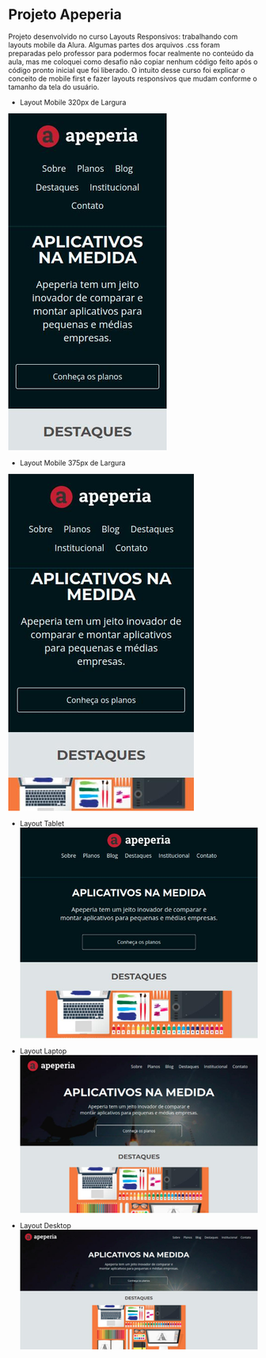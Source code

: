 # Projeto Apeperia
Projeto desenvolvido no curso Layouts Responsivos: trabalhando com layouts mobile da Alura. Algumas partes dos arquivos .css foram preparadas pelo professor para podermos focar realmente no conteúdo da aula, mas me coloquei como desafio não copiar nenhum código feito após o código pronto inicial que foi liberado. O intuito desse curso foi explicar o conceito de mobile first e fazer layouts responsivos que mudam conforme o tamanho da tela do usuário.

- Layout Mobile 320px de Largura

![Layout Mobile para telas de 320px de largura ou abaixo de 357px.](img/layout-mobile-w-320px.jpg)

- Layout Mobile 375px de Largura

![Layout Mobile para telas de 375px de largura e acima disso.](img/layout-mobile-w-375px.jpg)

- Layout Tablet
![Layout Tablet para telas de 768px de largura e acima disso.](img/layout-tablet.jpg)

- Layout Laptop
![Layout Laptop para telas de 1024px de largura e acima disso.](img/layout-laptop.jpg)

- Layout Desktop
![Layout Desktop.](img/layout-desktop.jpg)